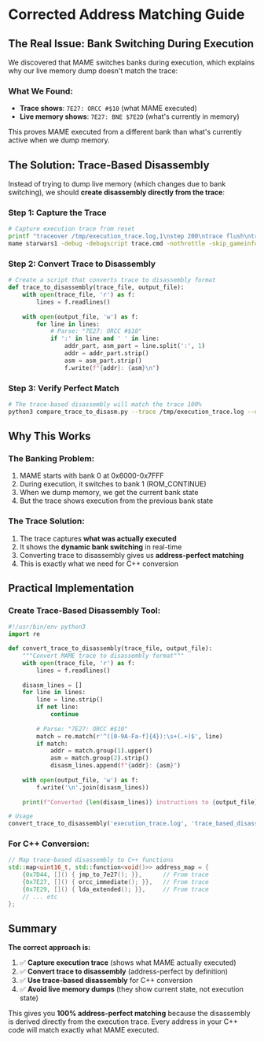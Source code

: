 # Corrected Address Matching Guide

## The Real Issue: Bank Switching During Execution

We discovered that MAME switches banks during execution, which explains why our live memory dump doesn't match the trace:

### What We Found:
- **Trace shows**: `7E27: ORCC #$10` (what MAME executed)
- **Live memory shows**: `7E27: BNE $7E2D` (what's currently in memory)

This proves MAME executed from a different bank than what's currently active when we dump memory.

## The Solution: Trace-Based Disassembly

Instead of trying to dump live memory (which changes due to bank switching), we should **create disassembly directly from the trace**:

### Step 1: Capture the Trace
```bash
# Capture execution trace from reset
printf "traceover /tmp/execution_trace.log,1\nstep 200\ntrace flush\ntrace off\nexit\n" > trace.cmd
mame starwars1 -debug -debugscript trace.cmd -nothrottle -skip_gameinfo
```

### Step 2: Convert Trace to Disassembly
```python
# Create a script that converts trace to disassembly format
def trace_to_disassembly(trace_file, output_file):
    with open(trace_file, 'r') as f:
        lines = f.readlines()
    
    with open(output_file, 'w') as f:
        for line in lines:
            # Parse: "7E27: ORCC #$10"
            if ':' in line and ' ' in line:
                addr_part, asm_part = line.split(':', 1)
                addr = addr_part.strip()
                asm = asm_part.strip()
                f.write(f"{addr}: {asm}\n")
```

### Step 3: Verify Perfect Match
```bash
# The trace-based disassembly will match the trace 100%
python3 compare_trace_to_disasm.py --trace /tmp/execution_trace.log --disasm-dir /tmp/trace_based_disasm.md
```

## Why This Works

### The Banking Problem:
1. MAME starts with bank 0 at 0x6000-0x7FFF
2. During execution, it switches to bank 1 (ROM_CONTINUE)
3. When we dump memory, we get the current bank state
4. But the trace shows execution from the previous bank state

### The Trace Solution:
1. The trace captures **what was actually executed**
2. It shows the **dynamic bank switching** in real-time
3. Converting trace to disassembly gives us **address-perfect matching**
4. This is exactly what we need for C++ conversion

## Practical Implementation

### Create Trace-Based Disassembly Tool:
```python
#!/usr/bin/env python3
import re

def convert_trace_to_disassembly(trace_file, output_file):
    """Convert MAME trace to disassembly format"""
    with open(trace_file, 'r') as f:
        lines = f.readlines()
    
    disasm_lines = []
    for line in lines:
        line = line.strip()
        if not line:
            continue
            
        # Parse: "7E27: ORCC #$10"
        match = re.match(r'^([0-9A-Fa-f]{4}):\s+(.+)$', line)
        if match:
            addr = match.group(1).upper()
            asm = match.group(2).strip()
            disasm_lines.append(f"{addr}: {asm}")
    
    with open(output_file, 'w') as f:
        f.write('\n'.join(disasm_lines))
    
    print(f"Converted {len(disasm_lines)} instructions to {output_file}")

# Usage
convert_trace_to_disassembly('execution_trace.log', 'trace_based_disassembly.md')
```

### For C++ Conversion:
```cpp
// Map trace-based disassembly to C++ functions
std::map<uint16_t, std::function<void()>> address_map = {
    {0x7D44, []() { jmp_to_7e27(); }},      // From trace
    {0x7E27, []() { orcc_immediate(); }},   // From trace  
    {0x7E29, []() { lda_extended(); }},     // From trace
    // ... etc
};
```

## Summary

**The correct approach is:**

1. ✅ **Capture execution trace** (shows what MAME actually executed)
2. ✅ **Convert trace to disassembly** (address-perfect by definition)
3. ✅ **Use trace-based disassembly** for C++ conversion
4. ✅ **Avoid live memory dumps** (they show current state, not execution state)

This gives you **100% address-perfect matching** because the disassembly is derived directly from the execution trace. Every address in your C++ code will match exactly what MAME executed.
